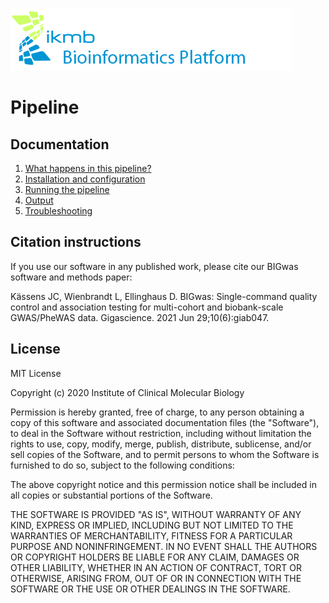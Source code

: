 ![](images/ikmb_bfx_logo.png)

# Pipeline

## Documentation 

1. [What happens in this pipeline?](docs/pipeline.md)
2. [Installation and configuration](docs/installation.md)
3. [Running the pipeline](docs/usage.md)
4. [Output](docs/output.md)
5. [Troubleshooting](docs/troubleshooting.md)

## Citation instructions

If you use our software in any published work, please cite our BIGwas software and methods paper: 

Kässens JC, Wienbrandt L, Ellinghaus D. BIGwas: Single-command quality control
and association testing for multi-cohort and biobank-scale GWAS/PheWAS data.
Gigascience. 2021 Jun 29;10(6):giab047.

## License
MIT License

Copyright (c) 2020 Institute of Clinical Molecular Biology

Permission is hereby granted, free of charge, to any person obtaining a copy
of this software and associated documentation files (the "Software"), to deal
in the Software without restriction, including without limitation the rights
to use, copy, modify, merge, publish, distribute, sublicense, and/or sell
copies of the Software, and to permit persons to whom the Software is
furnished to do so, subject to the following conditions:

The above copyright notice and this permission notice shall be included in all
copies or substantial portions of the Software.

THE SOFTWARE IS PROVIDED "AS IS", WITHOUT WARRANTY OF ANY KIND, EXPRESS OR
IMPLIED, INCLUDING BUT NOT LIMITED TO THE WARRANTIES OF MERCHANTABILITY,
FITNESS FOR A PARTICULAR PURPOSE AND NONINFRINGEMENT. IN NO EVENT SHALL THE
AUTHORS OR COPYRIGHT HOLDERS BE LIABLE FOR ANY CLAIM, DAMAGES OR OTHER
LIABILITY, WHETHER IN AN ACTION OF CONTRACT, TORT OR OTHERWISE, ARISING FROM,
OUT OF OR IN CONNECTION WITH THE SOFTWARE OR THE USE OR OTHER DEALINGS IN THE
SOFTWARE.
